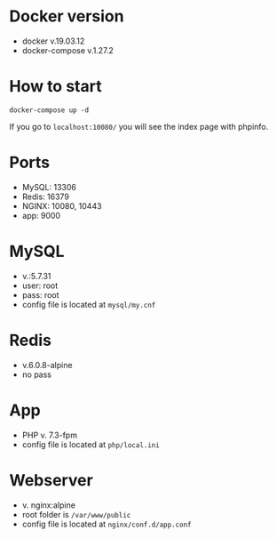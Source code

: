 # Docker version
- docker v.19.03.12
- docker-compose v.1.27.2

# How to start
`docker-compose up -d`

If you go to `localhost:10080/` you will see the index page with phpinfo.

# Ports
- MySQL: 13306
- Redis: 16379
- NGINX: 10080, 10443
- app: 9000

# MySQL
- v.:5.7.31
- user: root
- pass: root
- config file is located at `mysql/my.cnf`

# Redis
- v.6.0.8-alpine
- no pass

# App
- PHP v. 7.3-fpm
- config file is located at `php/local.ini`

# Webserver
- v. nginx:alpine
- root folder is `/var/www/public`
- config file is located at `nginx/conf.d/app.conf`
